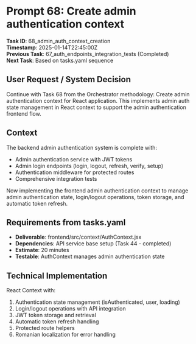 # Prompt 68: Create admin authentication context

**Task ID**: 68_admin_auth_context_creation  
**Timestamp**: 2025-01-14T22:45:00Z  
**Previous Task**: 67_auth_endpoints_integration_tests (Completed)  
**Next Task**: Based on tasks.yaml sequence

## User Request / System Decision

Continue with Task 68 from the Orchestrator methodology: Create admin authentication context for React application. This implements admin auth state management in React context to support the admin authentication frontend flow.

## Context

The backend admin authentication system is complete with:
- Admin authentication service with JWT tokens
- Admin login endpoints (login, logout, refresh, verify, setup)
- Authentication middleware for protected routes
- Comprehensive integration tests

Now implementing the frontend admin authentication context to manage admin authentication state, login/logout operations, token storage, and automatic token refresh.

## Requirements from tasks.yaml

- **Deliverable**: frontend/src/context/AuthContext.jsx
- **Dependencies**: API service base setup (Task 44 - completed)
- **Estimate**: 20 minutes
- **Testable**: AuthContext manages admin authentication state

## Technical Implementation

React Context with:
1. Authentication state management (isAuthenticated, user, loading)
2. Login/logout operations with API integration
3. JWT token storage and retrieval
4. Automatic token refresh handling
5. Protected route helpers
6. Romanian localization for error handling